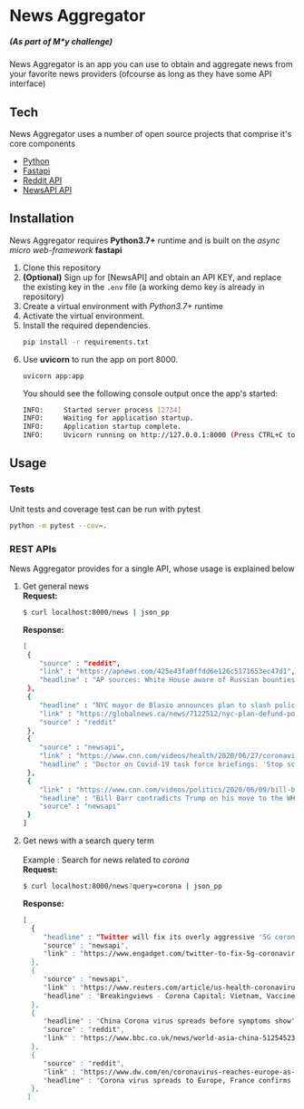
# News Aggregator
##### (As part of M*y challenge)

News Aggregator is an app you can use to obtain and aggregate news from your favorite news providers (ofcourse as long as they have some API interface) 

 ## Tech
 
News Aggregator uses a number of open source projects that comprise it's core components


* [Python]
* [Fastapi]
* [Reddit API]
* [NewsAPI API]

## Installation

News Aggregator requires **Python3.7+** runtime and is built on the *async micro web-framework* **fastapi**

1. Clone this repository  
2. **(Optional)** Sign up for [NewsAPI] and obtain an API KEY, and replace the existing key in the `.env` file (a working demo key is already in repository)
3. Create a virtual environment with *Python3.7+* runtime
4. Activate the virtual environment.
5. Install the required dependencies.
	```sh
	pip install -r requirements.txt
	```
6. Use **uvicorn** to run the app on port 8000.
    ```sh
    uvicorn app:app
    ```
    You should see the following console output once the app's started:
    ```sh
    INFO:     Started server process [2734]   
    INFO:     Waiting for application startup.
    INFO:     Application startup complete.
    INFO:     Uvicorn running on http://127.0.0.1:8000 (Press CTRL+C to quit)
    ```

## Usage <br>
### Tests <br>
Unit tests and coverage test can be run with pytest
```sh
python -m pytest --cov=.
```



### REST APIs <br>
News Aggregator provides for a single API, whose usage is explained below
1. Get general news <br>
  **Request:**
     ```sh
     $ curl localhost:8000/news | json_pp
     ```
    **Response:**
    ```sh
	[
     {
        "source" : "reddit",
        "link" : "https://apnews.com/425e43fa0ffdd6e126c5171653ec47d1",
        "headline" : "AP sources: White House aware of Russian bounties in 2019"
     },
     {
        "headline" : "NYC mayor de Blasio announces plan to slash police budget by $1 billion",
        "link" : "https://globalnews.ca/news/7122512/nyc-plan-defund-police-budget-billion/",
        "source" : "reddit"
     },
     {
        "source" : "newsapi",
        "link" : "https://www.cnn.com/videos/health/2020/06/27/coronavirus-task-force-briefings-dr-peter-hotez-nr-vpx.cnn",
        "headline" : "Doctor on Covid-19 task force briefings: 'Stop screwing around'"
     },
     {
        "link" : "https://www.cnn.com/videos/politics/2020/06/09/bill-barr-donald-trump-white-house-bunker-george-floyd-protests-ebof-sot-vpx.cnn",
        "headline" : "Bill Barr contradicts Trump on his move to the WH bunker",
        "source" : "newsapi"
     }
    ]
    ```
   
2. Get news with a search query term <br> <br>
 	Example : Search for news related to *corona* <br>
    **Request:**
     ```sh
     $ curl localhost:8000/news?query=corona | json_pp
     ```
     **Response:**
     ```sh
     [
       {
          "headline" : "Twitter will fix its overly aggressive '5G corona' fact-checking",
          "source" : "newsapi",
          "link" : "https://www.engadget.com/twitter-to-fix-5g-coronavirus-fact-checking-164611364.html"
       },
       {
          "source" : "newsapi",
          "link" : "https://www.reuters.com/article/us-health-coronavirus-finance-breakingvi-idUSKBN2401CZ",
          "headline" : "Breakingviews - Corona Capital: Vietnam, Vaccine investment - Reuters"
       },
       {
          "headline" : "China Corona virus spreads before symptoms show",
          "source" : "reddit",
          "link" : "https://www.bbc.co.uk/news/world-asia-china-51254523"
       },
       {
          "source" : "reddit",
          "link" : "https://www.dw.com/en/coronavirus-reaches-europe-as-france-confirms-3-cases/a-52145333",
          "headline" : "Corona virus spreads to Europe, France confirms 3 cases."
       },
      ]
     ```
[NewsAPI API]: <https://newsapi.org/account>
[Python]: <https://www.python.org/>
[Fastapi]: <https://fastapi.tiangolo.com/>
[Reddit API]: <https://www.reddit.com/dev/api>
